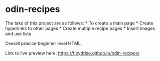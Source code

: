 # odin-recipes

The taks of this project are as follows:
    * To create a main page
    * Create hyperlinks to other pages
    * Create multiple recipe pages
    * Insert images and use lists

Overall pracice beginner level HTML.

Link to live preview here: https://floydrise.github.io/odin-recipes/
